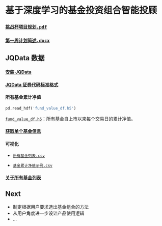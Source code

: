 # 基于深度学习的基金投资组合智能投顾

<h3><a href="https://github.com/CourierKyn/challenge-cup/raw/master/%E6%8C%91%E6%88%98%E6%9D%AF%E9%A1%B9%E7%9B%AE%E8%A7%84%E5%88%92.pdf"><code>挑战杯项目规划.pdf</code></a></h3>

### [`第一周计划简述.docx`](https://github.com/CourierKyn/challenge-cup/raw/master/第一周计划简述.docx)

## JQData 数据

#### [安装 JQData](https://github.com/CourierKyn/challenge-cup/blob/master/其他说明.md#安装-jqdata)

#### [JQData 证券代码标准格式](https://github.com/CourierKyn/challenge-cup/blob/master/其他说明.md#jqdata-证券代码标准格式)

#### 所有基金累计净值

```python
pd.read_hdf('fund_value_df.h5')
```

[`fund_value_df.h5`](https://github.com/CourierKyn/challenge-cup/raw/master/fund_value_df.h5)：所有基金自上市以来每个交易日的累计净值。

#### [获取单个基金信息](https://www.joinquant.com/help/api/help?name=JQData#get_security_info-获取单个标的信息)

#### 可视化

- [`所有基金列表.csv`](https://github.com/CourierKyn/challenge-cup/blob/master/所有基金列表.csv)

- [`基金累计净值示例.csv`](https://github.com/CourierKyn/challenge-cup/blob/master/基金累计净值示例.csv)

#### [关于所有基金列表](https://github.com/CourierKyn/challenge-cup/blob/master/其他说明.md#关于所有基金列表)

## Next

* 制定根据用户要求选出基金组合的方法
* 从用户角度进一步设计产品使用逻辑
* …
